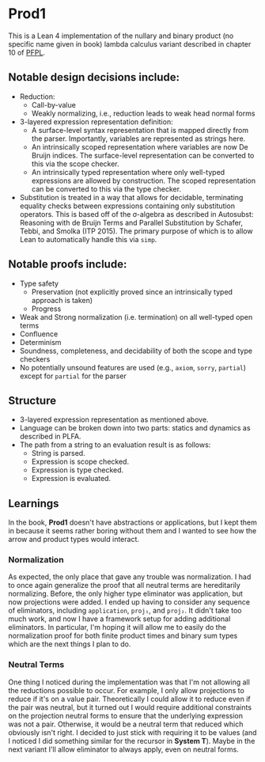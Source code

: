 # **Prod1**

This is a Lean 4 implementation of the nullary and binary product (no specific name given in book) lambda calculus variant described in chapter 10 of [PFPL](http://www.cs.cmu.edu/~rwh/pfpl.html).

## Notable design decisions include:
 * Reduction:
    + Call-by-value
    + Weakly normalizing, i.e., reduction leads to weak head normal forms 
 * 3-layered expression representation definition:
    + A surface-level syntax representation that is mapped directly from the parser. Importantly, variables are represented as strings here.
    + An intrinsically scoped representation where variables are now De Bruijn indices. The surface-level representation can be converted to this via the scope checker.
    + An intrinsically typed representation where only well-typed expressions are allowed by construction. The scoped representation can be converted to this via the type checker.
 * Substitution is treated in a way that allows for decidable, terminating equality checks between expressions containing only substitution operators. This is based off of the σ-algebra as described in Autosubst: Reasoning with de Bruijn Terms and Parallel Substitution by Schafer, Tebbi, and Smolka (ITP 2015). The primary purpose of which is to allow Lean to automatically handle this via `simp`.

## Notable proofs include:
 * Type safety
    + Preservation (not explicitly proved since an intrinsically typed approach is taken)
    + Progress
 * Weak and Strong normalization (i.e. termination) on all well-typed open terms
 * Confluence
 * Determinism
 * Soundness, completeness, and decidability of both the scope and type checkers
 * No potentially unsound features are used (e.g., `axiom`, `sorry`, `partial`) except for `partial` for the parser

## Structure

 * 3-layered expression representation as mentioned above.
 * Language can be broken down into two parts: statics and dynamics as described in PLFA.
 * The path from a string to an evaluation result is as follows:
    + String is parsed.
    + Expression is scope checked.
    + Expression is type checked.
    + Expression is evaluated.

## Learnings

In the book, **Prod1** doesn't have abstractions or applications, but I kept them in because it seems rather boring without them and I wanted to see how the arrow and product types would interact.

### Normalization

As expected, the only place that gave any trouble was normalization. I had to once again generalize the proof that all neutral terms are hereditarily normalizing. Before, the only higher type eliminator was application, but now projections were added. I ended up having to consider any sequence of eliminators, including `application`, `proj₁`, and `proj₂`. It didn't take too much work, and now I have a framework setup for adding additional eliminators. In particular, I'm hoping it will allow me to easily do the normalization proof for both finite product times and binary sum types which are the next things I plan to do.

### Neutral Terms

One thing I noticed during the implementation was that I'm not allowing all the reductions possible to occur. For example, I only allow projections to reduce if it's on a value pair. Theoretically I could allow it to reduce even if the pair was neutral, but it turned out I would require additional constraints on the projection neutral forms to ensure that the underlying expression was not a pair. Otherwise, it would be a neutral term that reduced which obviously isn't right. I decided to just stick with requiring it to be values (and I noticed I did something similar for the recursor in **System T**). Maybe in the next variant I'll allow eliminator to always apply, even on neutral forms.

